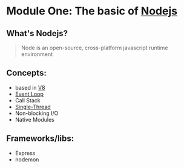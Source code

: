 # Module One: The basic of [Nodejs]('https://nodejs.org/en/')

## What's Nodejs?

> Node is an open-source, cross-platform javascript runtime environment

## Concepts:

- based in [V8](<'https://en.wikipedia.org/wiki/V8_(JavaScript_engine)'>)
- [Event Loop]('https://developer.mozilla.org/en-US/docs/Web/JavaScript/EventLoop')
- Call Stack
- [Single-Thread]('https://www.geeksforgeeks.org/why-node-js-is-a-single-threaded-language/')
- Non-blocking I/O
- Native Modules

## Frameworks/libs:

- Express
- nodemon
